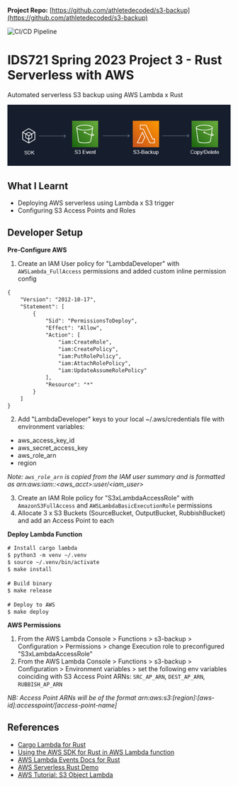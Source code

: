 **Project Repo:** [https://github.com/athletedecoded/s3-backup](https://github.com/athletedecoded/s3-backup)


![CI/CD Pipeline](https://github.com/athletedecoded/s3-backup/actions/workflows/deploy.yml/badge.svg)

# IDS721 Spring 2023 Project 3 - Rust Serverless with AWS

Automated serverless S3 backup using AWS Lambda x Rust  

![image](./assets/arch.png)


## What I Learnt

* Deploying AWS serverless using Lambda x S3 trigger
* Configuring S3 Access Points and Roles

## Developer Setup

**Pre-Configure AWS**

1. Create an IAM User policy for "LambdaDeveloper" with `AWSLambda_FullAccess` permissions and added custom inline permission config
```
{
    "Version": "2012-10-17",
    "Statement": [
        {
            "Sid": "PermissionsToDeploy",
            "Effect": "Allow",
            "Action": [
                "iam:CreateRole",
                "iam:CreatePolicy",
                "iam:PutRolePolicy",
                "iam:AttachRolePolicy",
                "iam:UpdateAssumeRolePolicy"
            ],
            "Resource": "*"
        }
    ]
}
```

2. Add "LambdaDeveloper" keys to your local ~/.aws/credentials file with environment variables: 
* aws_access_key_id
* aws_secret_access_key
* aws_role_arn
* region 

*Note: `aws_role_arn` is copied from the IAM user summary and is formatted as arn:aws:iam::<aws_acct>:user/<iam_user>*

3. Create an IAM Role policy for "S3xLambdaAccessRole" with `AmazonS3FullAccess` and `AWSLambdaBasicExecutionRole` permissions
4. Allocate 3 x S3 Buckets (SourceBucket, OutputBucket, RubbishBucket) and add an Access Point to each

**Deploy Lambda Function**

```
# Install cargo lambda
$ python3 -m venv ~/.venv
$ source ~/.venv/bin/activate
$ make install

# Build binary
$ make release

# Deploy to AWS
$ make deploy
```

**AWS Permissions**

1. From the AWS Lambda Console > Functions > s3-backup > Configuration > Permissions > change Execution role to preconfigured "S3xLambdaAccessRole"
2. From the AWS Lambda Console > Functions > s3-backup > Configuration > Environment variables > set the following env variables coinciding with S3 Access Point ARNs: `SRC_AP_ARN`, `DEST_AP_ARN`, `RUBBISH_AP_ARN`

*NB: Access Point ARNs will be of the format arn:aws:s3:[region]:[aws-id]:accesspoint/[access-point-name]*

## References

* [Cargo Lambda for Rust](https://www.cargo-lambda.info/)
* [Using the AWS SDK for Rust in AWS Lambda function](https://docs.aws.amazon.com/sdk-for-rust/latest/dg/lambda.html)
* [AWS Lambda Events Docs for Rust](https://docs.rs/aws_lambda_events/latest/aws_lambda_events/index.html)
* [AWS Serverless Rust Demo](https://github.com/aws-samples/serverless-rust-demo/)
* [AWS Tutorial: S3 Object Lambda](https://aws.amazon.com/getting-started/hands-on/amazon-s3-object-lambda-to-dynamically-watermark-images/)
